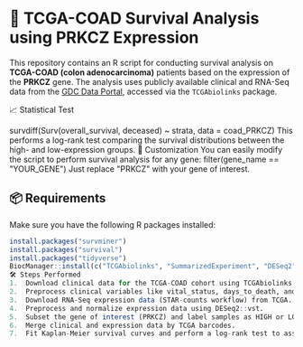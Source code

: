 # 🧬 TCGA-COAD Survival Analysis using PRKCZ Expression

This repository contains an R script for conducting survival analysis on **TCGA-COAD (colon adenocarcinoma)** patients based on the expression of the **PRKCZ** gene. The analysis uses publicly available clinical and RNA-Seq data from the [GDC Data Portal](https://portal.gdc.cancer.gov/), accessed via the `TCGAbiolinks` package.

📈 Statistical Test

survdiff(Surv(overall_survival, deceased) ~ strata, data = coad_PRKCZ)
This performs a log-rank test comparing the survival distributions between the high- and low-expression groups.
🧪 Customization
You can easily modify the script to perform survival analysis for any gene:
filter(gene_name == "YOUR_GENE")
Just replace "PRKCZ" with your gene of interest.

## 📦 Requirements

Make sure you have the following R packages installed:

```R
install.packages("survminer")
install.packages("survival")
install.packages("tidyverse")
BiocManager::install(c("TCGAbiolinks", "SummarizedExperiment", "DESeq2"))
🛠 Steps Performed
1.	Download clinical data for the TCGA-COAD cohort using TCGAbiolinks.
2.	Preprocess clinical variables like vital_status, days_to_death, and days_to_last_follow_up.
3.	Download RNA-Seq expression data (STAR-counts workflow) from TCGA.
4.	Preprocess and normalize expression data using DESeq2::vst.
5.	Subset the gene of interest (PRKCZ) and label samples as HIGH or LOW based on the median expression.
6.	Merge clinical and expression data by TCGA barcodes.
7.	Fit Kaplan-Meier survival curves and perform a log-rank test to assess significance.




